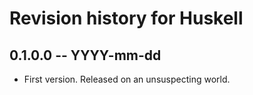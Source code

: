 # Revision history for Huskell

## 0.1.0.0 -- YYYY-mm-dd

* First version. Released on an unsuspecting world.
